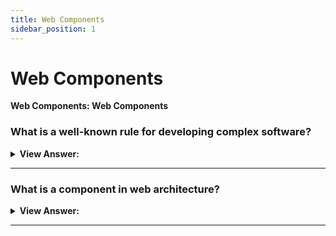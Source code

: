 ```yaml
---
title: Web Components
sidebar_position: 1
---
```


# Web Components

**Web Components: Web Components**

<head>
  <title>Web Components - JavaScript Interview Questions & Answers</title>
  <meta charSet="utf-8" />
</head>

### What is a well-known rule for developing complex software?

<details>
  <summary><strong>View Answer:</strong></summary>
  <div>
  <div><strong>Interview Response:</strong> The well-known rule for developing complex software is do not make complex software. If something becomes complex, then split it into simpler parts (Web Components) and connect it in the most obvious way. A good architect is the one who can make the complex simple.
    </div>
  </div>
</details>

---

### What is a component in web architecture?

<details>
  <summary><strong>View Answer:</strong></summary>
  <div>
  <div><strong>Interview Response:</strong> Web Components is a suite of different technologies allowing you to create reusable custom elements, with their functionality encapsulated away from the rest of your code and utilize them in your web apps.
    </div>
  </div>
</details>

---
